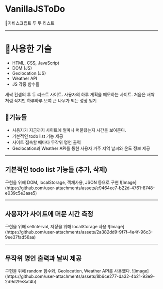 # VanillaJSToDo
🌱자바스크립트 투 두 리스트
<hr>

<h1>📖사용한 기술</h1>
<ul>
  <li>HTML, CSS, JavaScript</li>
  <li>DOM (JS)</li>
  <li>Geolocation (JS)</li>
  <li>Weather API</li>
  <li>JS 각종 함수들</li>
</ul>

새싹 컨셉의 투 두 리스트 사이트.
사용자의 하루 계획을 메모하는 사이트.
처음은 새싹처럼 작지만 하루하루 모여 큰 나무가 되는 성장 일기

<h2>🎯기능들</h2>
<ul>
  <li>사용자가 지금까지 사이트에 얼마나 머물렀는지 시간을 보여준다.</li>
  <li>기본적인 todo list 기능 제공</li>
  <li>사이트 접속할 때마다 무작위 명언 출력</li>
  <li>Geolocation과 Weather API를 통한 사용자 거주 지역 날씨와 온도 정보 제공</li>  
</ul>

<hr>

<h2>기본적인 todo list 기능들 (추가, 삭제)</h2>
구현을 위해 DOM, localStorage, 객체사용, JSON 등으로 구현
![Image](https://github.com/user-attachments/assets/e9464ee7-b22d-4761-8748-e039c5e3aae5)

<hr>

 <h2>사용자가 사이트에 머문 시간 측정</h2>
 구현을 위해 setInterval, 저장을 위해 localStorage 사용
 ![Image](https://github.com/user-attachments/assets/2a382dd9-9f7f-4e4f-96c3-9ee37fad56aa)

 <hr>


   <h2>무작위 명언 출력과 날씨 제공</h2>
   구현을 위해 random 함수와, Geolocation, Weather API를 사용했다.
 ![image](https://github.com/user-attachments/assets/8b6ce277-da32-4b21-93e9-2d9d29e8af4b)

